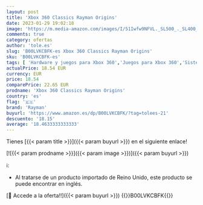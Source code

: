 ```yaml
---
layout: post
title: 'Xbox 360 Classics Rayman Origins'
date: 2023-01-29 19:02:18
image: 'https://m.media-amazon.com/images/I/51Iwfw9NFVL._SL500_._SL400_.jpg'
comments: true
category: ofertas
author: 'tole.es'
slug: 'B00LVKCBFK-es Xbox 360 Classics Rayman Origins'
sku: 'B00LVKCBFK-es'
tags: [ 'Hardware y juegos para Xbox 360','Juegos para Xbox 360','Sistemas heredados','Sistemas heredados de Xbox','Videojuegos','rayman','xbox','🇪🇸', ]
actualPrice: 18.54 EUR
currency: EUR
price: 18.54
comparePrice: 22.65 EUR
prodname: 'Xbox 360 Classics Rayman Origins'
country: 'es'
flag: '🇪🇸'
brand: 'Rayman'
buyurl: 'https://www.amazon.es/dp/B00LVKCBFK/?tag=tolees-21'
descuento: '18.15'
average: '18.4633333333333'
---
```


Tienes [{{< param title >}}]({{< param buyurl >}}) en el siguiente enlace!

[![{{< param prodname >}}]({{< param image >}})]({{< param buyurl >}})

ℹ️:

- Al tratarse de un producto importado de Reino Unido, este producto se puede encontrar en inglés.

[🛒 Accede a la oferta!!]({{< param buyurl >}})
{{<world>}}B00LVKCBFK{{</world>}}
